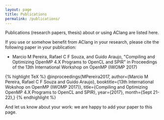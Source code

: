 ```yaml
---
layout: page
title: Publications
permalink: /publications/
---
```


Publications (research papers, thesis) about or using AClang are listed here.

If you use or somehow benefit from AClang in your research, please cite the following paper in your publication:

  - Marcio M Pereira, Rafael C F Souza, and Guido Araujo, "Compiling
    and Optimizing OpenMP 4.X Programs to OpenCL and SPIR" in
    Proceedings of the 13th International Workshop on OpenMP (IWOMP 2017)

{% highlight TeX %}
@inproceedings{MPereira2017,
author={Marcio M Pereira, Rafael C F Souza and Guido Araujo},
booktitle={13th International Wokshop on OpenMP (IWOMP 2017)},
title={Compiling and Optimizing OpenMP 4.X Programs to OpenCL and SPIR},
year={2017},
month={Sept 21-22},}
{% endhighlight %}

And let us know about your work: we are happy to add your paper to this page.
